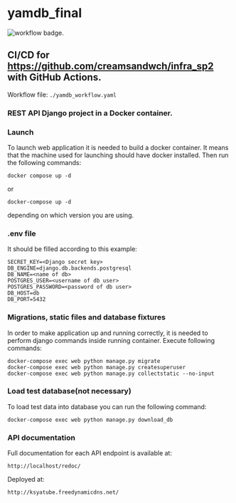 # yamdb_final

![workflow badge.](https://github.com/creamsandwch/yamdb_final/actions/workflows/yamdb_workflow.yaml/badge.svg)
## CI/CD for https://github.com/creamsandwch/infra_sp2 with GitHub Actions. 
Workflow file: ```./yamdb_workflow.yaml```
### REST API Django project in a Docker container.
### Launch
To launch web application it is needed to build a docker container. It means that the machine used for launching should have docker installed. Then run the following commands:
```
docker compose up -d
```
or
```
docker-compose up -d
```
depending on which version you are using.
### .env file 
It should be filled according to this example:
```
SECRET_KEY=<Django secret key>
DB_ENGINE=django.db.backends.postgresql
DB_NAME=<name of db>
POSTGRES_USER=<username of db user>
POSTGRES_PASSWORD=<password of db user>
DB_HOST=db
DB_PORT=5432
```
### Migrations, static files and database fixtures
In order to make application up and running correctly, it is needed to perform django commands inside running container. 
Execute following commands:
```
docker-compose exec web python manage.py migrate
docker-compose exec web python manage.py createsuperuser
docker-compose exec web python manage.py collectstatic --no-input
```
### Load test database(not necessary)
To load test data into database you can run the following command:
```
docker-compose exec web python manage.py download_db
```
### API documentation
Full documentation for each API endpoint is available at:
```
http://localhost/redoc/
```
Deployed at:
```
http://ksyatube.freedynamicdns.net/
```
